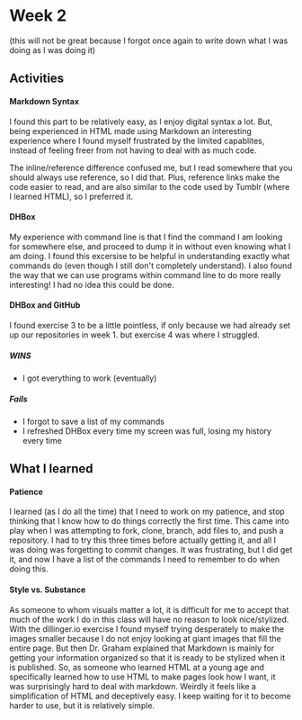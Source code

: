 # Week 2
(this will not be great because I forgot once again to write down what I was doing as I was doing it)
## Activities
#### Markdown Syntax
I found this part to be relatively easy, as I enjoy digital syntax a lot. But, being experienced in HTML made using Markdown an interesting experience where I found myself frustrated by the limited capablites, instead of feeling freer from not having to deal with as much code. 

The inline/reference difference confused me, but I read somewhere that you should always use reference, so I did that. Plus, reference links make the code easier to read, and are also similar to the code used by Tumblr (where I learned HTML), so I preferred it. 

#### DHBox
My experience with command line is that I find the command I am looking for somewhere else, and proceed to dump it in without even knowing what I am doing. I found this excersise to be helpful in understanding exactly what commands do (even though I still don't completely understand). I also found the way that we can use programs within command line to do more really interesting! I had no idea this could be done. 

#### DHBox and GitHub
I found exercise 3 to be a little pointless, if only because we had already set up our repositories in week 1. but exercise 4 was where I struggled. 

##### WINS
- I got everything to work (eventually)

##### Fails
- I forgot to save a list of my commands
- I refreshed DHBox every time my screen was full, losing my history every time

## What I learned

#### Patience
I learned (as I do all the time) that I need to work on my patience, and stop thinking that I know how to do things correctly the first time. This came into play when I was attempting to fork, clone, branch, add files to, and push a repository. I had to try this three times before actually getting it, and all I was doing was forgetting to commit changes. It was frustrating, but I did get it, and now I have a list of the commands I need to remember to do when doing this. 

#### Style vs. Substance
As someone to whom visuals matter a lot, it is difficult for me to accept that much of the work I do in this class will have no reason to look nice/stylized. With the dillinger.io exercise I found myself trying desperately to make the images smaller because I do not enjoy looking at giant images that fill the entire page. But then Dr. Graham explained that Markdown is mainly for getting your information organized so that it is ready to be stylized when it is published. So, as someone who learned HTML at a young age and specifically learned how to use HTML to make pages look how I want, it was surprisingly hard to deal with markdown. Weirdly it feels like a simplification of HTML and deceptively easy. I keep waiting for it to become harder to use, but it is relatively simple. 
